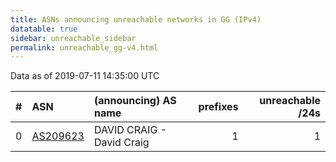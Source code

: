 ```yaml
---
title: ASNs announcing unreachable networks in GG (IPv4)
datatable: true
sidebar: unreachable_sidebar
permalink: unreachable_gg-v4.html
---
```


Data as of 2019-07-11 14:35:00 UTC


<div class="datatable-begin"></div>

|   # | ASN                                      | (announcing) AS name      |   prefixes |   unreachable /24s |
|----:|:-----------------------------------------|:--------------------------|-----------:|-------------------:|
|   0 | [AS209623](unreachable_AS209623-v4.html) | DAVID CRAIG - David Craig |          1 |                  1 |

<div class="datatable-end"></div>